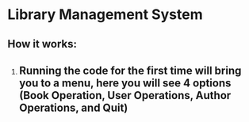 # Library Management System 
## How it works:
1. Running the code for the first time will bring you to a menu, here you will see 4 options (Book Operation, User Operations, Author Operations, and Quit)
   -

